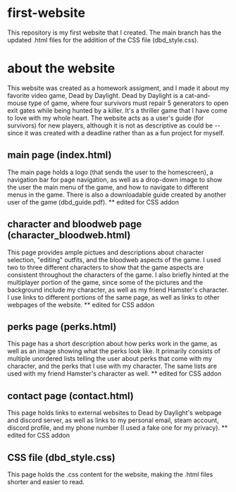 # first-website
This repository is my first website that I created.
The main branch has the updated .html files for the addition of the CSS file (dbd_style.css).

# about the website
This website was created as a homework assigment, and I made it about my favorite video game, Dead by Daylight. Dead by Daylight is a cat-and-mouse type of game, 
where four survivors must repair 5 generators to open exit gates while being hunted by a killer. It's a thriller game that I have come to love with my whole heart. 
The website acts as a user's guide (for survivors) for new players, although it is not as descriptive as could be -- since it was created with a deadline rather 
than as a fun project for myself. 

## main page (index.html)
The main page holds a logo (that sends the user to the homescreen), a navigation bar for page navigation, as well as a drop-down image to show the user the main
menu of the game, and how to navigate to different menus in the game. There is also a downloadable guide created by another user of the game (dbd_guide.pdf).
** edited for CSS addon

## character and bloodweb page (character_bloodweb.html)
This page provides ample pictues and descriptions about character selection, "editing" outfits, and the bloodweb aspects of the game. I used two to three different
characters to show that the game aspects are consistent throughout the characters of the game. I also briefly hinted at the multiplayer portion of the game, since
some of the pictures and the background include my character, as well as my friend Hamster's character. I use links to different portions of the same page, as well
as links to other webpages of the website. 
** edited for CSS addon

## perks page (perks.html)
This page has a short description about how perks work in the game, as well as an image showing what the perks look like. It primarily consists of multiple 
unordered lists telling the user about perks that come with my character, and the perks that I use with my character. The same lists are used with my friend 
Hamster's character as well. 
** edited for CSS addon

## contact page (contact.html)
This page holds links to external websites to Dead by Daylight's webpage and discord server, as well as links to my personal email, steam account, discord profile,
and my phone number (I used a fake one for my privacy).
** edited for CSS addon

## CSS file (dbd_style.css)
This page holds the .css content for the website, making the .html files shorter and easier to read.
